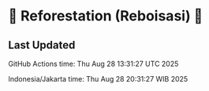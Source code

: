 
# 🌳 Reforestation (Reboisasi) 🌲

## Last Updated

GitHub Actions time: Thu Aug 28 13:31:27 UTC 2025

Indonesia/Jakarta time: Thu Aug 28 20:31:27 WIB 2025
